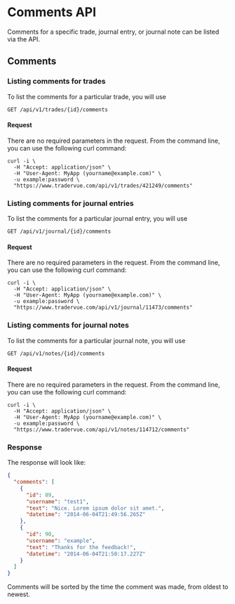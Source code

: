 Comments API
=================

Comments for a specific trade, journal entry, or journal note can be listed via the API.

Comments
-------------

### Listing comments for trades

To list the comments for a particular trade, you will use

`GET /api/v1/trades/{id}/comments`

#### Request

There are no required parameters in the request. From the command line, you can use the following curl command:

```
curl -i \
  -H "Accept: application/json" \
  -H "User-Agent: MyApp (yourname@example.com)" \
  -u example:password \
  "https://www.tradervue.com/api/v1/trades/421249/comments"
```

### Listing comments for journal entries

To list the comments for a particular journal entry, you will use

`GET /api/v1/journal/{id}/comments`

#### Request

There are no required parameters in the request. From the command line, you can use the following curl command:

```
curl -i \
  -H "Accept: application/json" \
  -H "User-Agent: MyApp (yourname@example.com)" \
  -u example:password \
  "https://www.tradervue.com/api/v1/journal/11473/comments"
```

### Listing comments for journal notes

To list the comments for a particular journal note, you will use

`GET /api/v1/notes/{id}/comments`

#### Request

There are no required parameters in the request. From the command line, you can use the following curl command:

```
curl -i \
  -H "Accept: application/json" \
  -H "User-Agent: MyApp (yourname@example.com)" \
  -u example:password \
  "https://www.tradervue.com/api/v1/notes/114712/comments"
```

### Response

The response will look like:

```json
{
  "comments": [
    {
      "id": 89,
      "username": "test1",
      "text": "Nice. Lorem ipsum dolor sit amet.",
      "datetime": "2014-06-04T21:49:56.265Z"
    },
    {
      "id": 90,
      "username": "example",
      "text": "Thanks for the feedback!",
      "datetime": "2014-06-04T21:50:17.227Z"
    }
  ]
}
```

Comments will be sorted by the time the comment was made, from oldest to newest.
